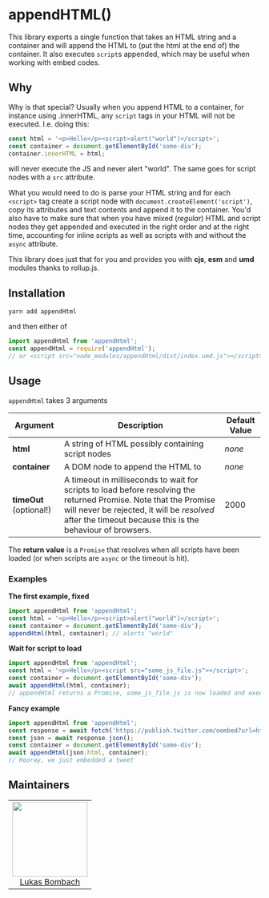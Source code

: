 # appendHTML()

This library exports a single function that takes an HTML string and a container and will append the HTML to 
(put the html at the end of) the container. It also executes `script`s appended, which may be useful when
working with embed codes.

## Why

Why is that special? Usually when you append HTML to a container, for instance using .innerHTML, any `script`
tags in your HTML will not be executed. I.e. doing this:

```js
const html = '<p>Hello</p><script>alert("world")</script>'; 
const container = document.getElementById('some-div');
container.innerHTML = html;
```

will never execute the JS and never alert "world". The same goes for script nodes with a `src` attribute.

What you would need to do is parse your HTML string and for each `<script>` tag create a script node with 
`document.createElement('script')`, copy its attributes and text contents and append it to the container.
You'd also have to make sure that when you have mixed (_regular_) HTML and script nodes they get appended
and executed in the right order and at the right time, accounting for inline scripts as well as scripts
with and without the `async` attribute.

This library does just that for you and provides you with **cjs**, **esm** and **umd** modules thanks to
rollup.js.

## Installation

```
yarn add appendHtml
```

and then either of

```js
import appendHtml from 'appendHtml';
const appendHtml = require('appendHtml');
// or <script src="node_modules/appendHtml/dist/index.umd.js"></script> which gives you a global function appendHtml
```

## Usage

`appendHtml` takes 3 arguments

| Argument | Description | Default Value |
| -------- | ----------- | ------------- |
| **html** | A string of HTML possibly containing script nodes | _none_ |
| **container** | A DOM node to append the HTML to | _none_ |
| **timeOut** (optional!) | A timeout in milliseconds to wait for scripts to load before resolving the returned Promise. Note that the Promise will never be rejected, it will be _resolved_ after the timeout because this is the behaviour of browsers. | 2000 |


The **return value** is a `Promise` that resolves when all scripts have been loaded (or when scripts are `async` or the timeout is hit).

### Examples

**The first example, fixed**
```js
import appendHtml from 'appendHtml';
const html = '<p>Hello</p><script>alert("world")</script>'; 
const container = document.getElementById('some-div');
appendHtml(html, container); // alerts "world"
```

**Wait for script to load**
```js
import appendHtml from 'appendHtml';
const html = '<p>Hello</p><script src="some_js_file.js"></script>'; 
const container = document.getElementById('some-div');
await appendHtml(html, container);
// appendHtml returns a Promise, some_js_file.js is now loaded and executed (note the await)
```

**Fancy example**
```js
import appendHtml from 'appendHtml';
const response = await fetch('https://publish.twitter.com/oembed?url=https://twitter.com/luke_schmuke/status/766775290404233217');
const json = await response.json();
const container = document.getElementById('some-div');
await appendHtml(json.html, container);
// Hooray, we just embedded a tweet
```

## Maintainers

<table>
  <tbody>
    <tr>
      <td align="center">
        <a href="https://github.com/LukasBombach">
          <img width="150" height="150" src="https://github.com/LukasBombach.png?v=3&s=150">
          </br>
          Lukas Bombach
        </a>
      </td>
    </tr>
  <tbody>
</table>
